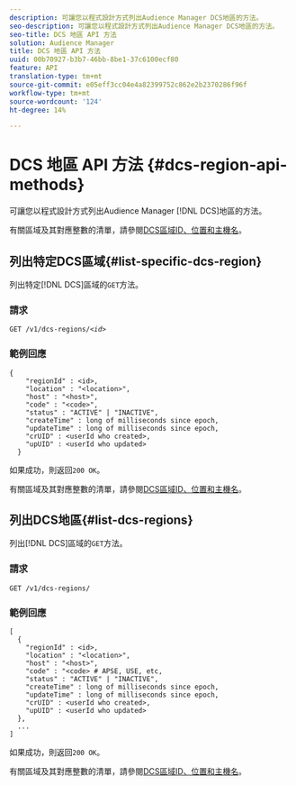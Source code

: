 ```yaml
---
description: 可讓您以程式設計方式列出Audience Manager DCS地區的方法。
seo-description: 可讓您以程式設計方式列出Audience Manager DCS地區的方法。
seo-title: DCS 地區 API 方法
solution: Audience Manager
title: DCS 地區 API 方法
uuid: 00b70927-b3b7-46bb-8be1-37c6100ecf80
feature: API
translation-type: tm+mt
source-git-commit: e05eff3cc04e4a82399752c862e2b2370286f96f
workflow-type: tm+mt
source-wordcount: '124'
ht-degree: 14%

---
```



# DCS 地區 API 方法 {#dcs-region-api-methods}

可讓您以程式設計方式列出Audience Manager [!DNL DCS]地區的方法。

<!-- c_rest_api_regions.xml -->

有關區域及其對應整數的清單，請參閱[DCS區域ID、位置和主機名](../../api/dcs-intro/dcs-api-reference/dcs-regions.md)。

## 列出特定DCS區域{#list-specific-dcs-region}

列出特定[!DNL DCS]區域的`GET`方法。

<!-- r_rest_api_regions_list_specific.xml -->

### 請求

`GET /v1/dcs-regions/`*`<id>`*

### 範例回應

```
{ 
    "regionId" : <id>, 
    "location" : "<location>",
    "host" : "<host>",
    "code" : "<code>",
    "status" : "ACTIVE" | "INACTIVE",
    "createTime" : long of milliseconds since epoch,
    "updateTime" : long of milliseconds since epoch,
    "crUID" : <userId who created>,
    "upUID" : <userId who updated>
  }
```

如果成功，則返回`200 OK`。

有關區域及其對應整數的清單，請參閱[DCS區域ID、位置和主機名](../../api/dcs-intro/dcs-api-reference/dcs-regions.md)。

## 列出DCS地區{#list-dcs-regions}

列出[!DNL DCS]區域的`GET`方法。

<!-- r_rest_api_regions_list.xml -->

### 請求

`GET /v1/dcs-regions/`

### 範例回應

```
[
  { 
    "regionId" : <id>, 
    "location" : "<location>",
    "host" : "<host>",
    "code" : "<code> # APSE, USE, etc,
    "status" : "ACTIVE" | "INACTIVE",
    "createTime" : long of milliseconds since epoch,
    "updateTime" : long of milliseconds since epoch,
    "crUID" : <userId who created>,
    "upUID" : <userId who updated>
  },
  ...
]
```

如果成功，則返回`200 OK`。

有關區域及其對應整數的清單，請參閱[DCS區域ID、位置和主機名](../../api/dcs-intro/dcs-api-reference/dcs-regions.md)。
